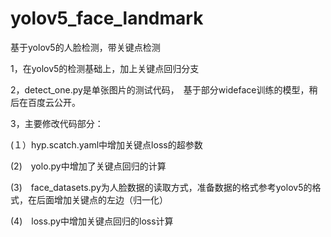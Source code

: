 # yolov5_face_landmark
基于yolov5的人脸检测，带关键点检测

1，在yolov5的检测基础上，加上关键点回归分支

2，detect_one.py是单张图片的测试代码，　基于部分wideface训练的模型，稍后在百度云公开。

3，主要修改代码部分：

(１）hyp.scatch.yaml中增加关键点loss的超参数

(2)　yolo.py中增加了关键点回归的计算

(3)　face_datasets.py为人脸数据的读取方式，准备数据的格式参考yolov5的格式，在后面增加关键点的左边（归一化）

(4)　loss.py中增加关键点回归的loss计算
